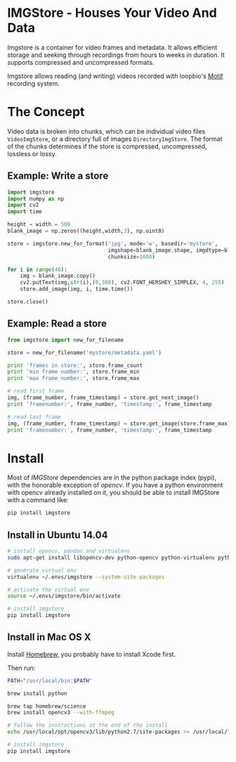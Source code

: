 IMGStore - Houses Your Video And Data
=====================================

Imgstore is a container for video frames and metadata. It allows efficient storage and seeking
through recordings from hours to weeks in duration. It supports compressed and uncompressed formats.

Imgstore allows reading (and writing) videos recorded with
loopbio's [Motif](http://loopbio.com/recording/) recording system.

# The Concept

Video data is broken into chunks, which can be individual video files `VideoImgStore`, or
a directory full of images `DirectoryImgStore`. The format of the chunks determines if the store is
compressed, uncompressed, lossless or lossy.

## Example: Write a store

```python
import imgstore
import numpy as np
import cv2
import time

height = width = 500
blank_image = np.zeros((height,width,3), np.uint8)

store = imgstore.new_for_format('jpg', mode='w', basedir='mystore',
                                imgshape=blank_image.shape, imgdtype=blank_image.dtype,
                                chunksize=1000)

for i in range(40):
    img = blank_image.copy()
    cv2.putText(img,str(i),(0,300), cv2.FONT_HERSHEY_SIMPLEX, 4, 255)
    store.add_image(img, i, time.time())

store.close()
```

## Example: Read a store

```python
from imgstore import new_for_filename

store = new_for_filename('mystore/metadata.yaml')

print 'frames in store:', store.frame_count
print 'min frame number:', store.frame_min
print 'max frame number:', store.frame_max

# read first frame
img, (frame_number, frame_timestamp) = store.get_next_image()
print 'framenumber:', frame_number, 'timestamp:', frame_timestamp

# read last frame
img, (frame_number, frame_timestamp) = store.get_image(store.frame_max)
print 'framenumber:', frame_number, 'timestamp:', frame_timestamp
```

# Install

Most of *IMGStore* dependencies are in the python package index (pypi),
with the honorable exception of *opencv*. If you have a python environment
with opencv already installed on it, you should be able to install IMGStore
with a command like:

```sh
pip install imgstore
```

## Install in Ubuntu 14.04

```sh
# install opencv, pandas and virtualenv
sudo apt-get install libopencv-dev python-opencv python-virtualenv python-pandas

# generate virtual env
virtualenv ~/.envs/imgstore --system-site-packages

# activate the virtual env
source ~/.envs/imgstore/bin/activate

# install imgstore
pip install imgstore
```


## Install in Mac OS X

Install [Homebrew](https://brew.sh/), you probably have to install Xcode first.

Then run:

```sh
PATH="/usr/local/bin:$PATH"

brew install python

brew tap homebrew/science
brew install opencv3 --with-ffmpeg

# follow the instructions at the end of the install
echo /usr/local/opt/opencv3/lib/python2.7/site-packages >> /usr/local/lib/python2.7/site-packages/opencv3.pth

# install imgstore
pip install imgstore
```

